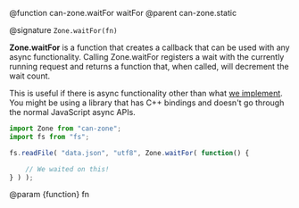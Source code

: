 @function can-zone.waitFor waitFor
@parent can-zone.static

@signature `Zone.waitFor(fn)`

**Zone.waitFor** is a function that creates a callback that can be used with any async functionality. Calling Zone.waitFor registers a wait with the currently running request and returns a function that, when called, will decrement the wait count.

This is useful if there is async functionality other than what [we implement](#tasks). You might be using a library that has C++ bindings and doesn't go through the normal JavaScript async APIs.

```js
import Zone from "can-zone";
import fs from "fs";

fs.readFile( "data.json", "utf8", Zone.waitFor( function() {

	// We waited on this!
} ) );
```

@param {function} fn
